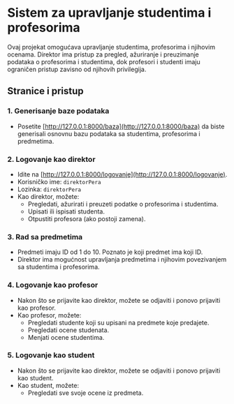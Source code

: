 # Sistem za upravljanje studentima i profesorima

Ovaj projekat omogućava upravljanje studentima, profesorima i njihovim ocenama. Direktor ima pristup za pregled, ažuriranje i preuzimanje podataka o profesorima i studentima, dok profesori i studenti imaju ograničen pristup zavisno od njihovih privilegija.

## Stranice i pristup

### 1. **Generisanje baze podataka**
   - Posetite [http://127.0.0.1:8000/baza](http://127.0.0.1:8000/baza) da biste generisali osnovnu bazu podataka sa studentima, profesorima i predmetima.
   
### 2. **Logovanje kao direktor**
   - Idite na [http://127.0.0.1:8000/logovanje](http://127.0.0.1:8000/logovanje).
   - Korisničko ime: `direktorPera`
   - Lozinka: `direktorPera`
   - Kao direktor, možete:
     - Pregledati, ažurirati i preuzeti podatke o profesorima i studentima.
     - Upisati ili ispisati studenta.
     - Otpustiti profesora (ako postoji zamena).

### 3. **Rad sa predmetima**
   - Predmeti imaju ID od 1 do 10. Poznato je koji predmet ima koji ID.
   - Direktor ima mogućnost upravljanja predmetima i njihovim povezivanjem sa studentima i profesorima.

### 4. **Logovanje kao profesor**
   - Nakon što se prijavite kao direktor, možete se odjaviti i ponovo prijaviti kao profesor.
   - Kao profesor, možete:
     - Pregledati studente koji su upisani na predmete koje predajete.
     - Pregledati ocene studenata.
     - Menjati ocene studentima.

### 5. **Logovanje kao student**
   - Nakon što se prijavite kao direktor, možete se odjaviti i ponovo prijaviti kao student.
   - Kao student, možete:
     - Pregledati sve svoje ocene iz predmeta.
